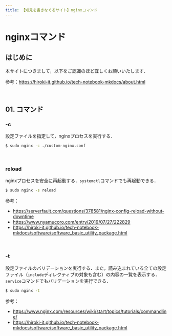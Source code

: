 ```yaml
---
title: 【知見を書きなぐるサイト】nginxコマンド
---
```


# nginxコマンド

## はじめに

本サイトにつきまして，以下をご認識のほど宜しくお願いいたします．

参考：https://hiroki-it.github.io/tech-notebook-mkdocs/about.html

<br>

## 01. コマンド

### -c

設定ファイルを指定して，nginxプロセスを実行する．

```bash
$ sudo nginx -c ./custom-nginx.conf
```

<br>

### reload

nginxプロセスを安全に再起動する．```systemctl```コマンドでも再起動できる．

```bash
$ sudo nginx -s reload
```

参考：

- https://serverfault.com/questions/378581/nginx-config-reload-without-downtime
- https://www.nyamucoro.com/entry/2019/07/27/222829
- https://hiroki-it.github.io/tech-notebook-mkdocs/software/software_basic_utility_package.html

<br>

### -t

設定ファイルのバリデーションを実行する．また，読み込まれている全ての設定ファイル（```include```ディレクティブの対象も含む）の内容の一覧を表示する．```service```コマンドでもバリデーションを実行できる．

```bash
$ sudo nginx -t
```

参考：

- https://www.nginx.com/resources/wiki/start/topics/tutorials/commandline/
- https://hiroki-it.github.io/tech-notebook-mkdocs/software/software_basic_utility_package.html
